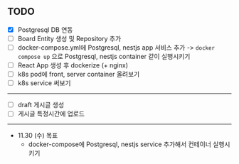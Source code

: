 ## TODO

- [x] Postgresql DB 연동
- [ ] Board Entity 생성 및 Repository 추가
- [ ] docker-compose.yml에 Postgresql, nestjs app 서비스 추가 -> `docker compose up` 으로 Postgresql, nestjs container 같이 실행시키기
- [ ] React App 생성 후 dockerize (+ nginx)
- [ ] k8s pod에 front, server container 올려보기
- [ ] k8s service 써보기

---
- [ ] draft 게시글 생성
- [ ] 게시글 특정시간에 업로드

---

- 11.30 (수) 목표
  - docker-compose에 Postgresql, nestjs service 추가해서 컨테이너 실행시키기
